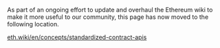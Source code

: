 As part of an ongoing effort to update and overhaul the Ethereum wiki to make it more useful to our community, this page has now moved to the following location.

[eth.wiki/en/concepts/standardized-contract-apis](https://eth.wiki/en/concepts/standardized-contract-apis)